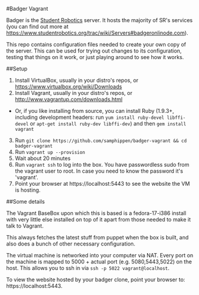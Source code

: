 #Badger Vagrant

Badger is the [Student Robotics](http://studentrobotics.org) server.
It hosts the majority of SR's services (you can find out more at
https://www.studentrobotics.org/trac/wiki/Servers#badgeronlinode.com).

This repo contains configuration files needed to create your own copy
of the server. This can be used for trying out changes to its configuration,
testing that things on it work, or just playing around to see how it works.

##Setup

1. Install VirtualBox, usually in your distro's repos, or https://www.virtualbox.org/wiki/Downloads
2. Install Vagrant, usually in your distro's repos, or http://www.vagrantup.com/downloads.html
  * Or, if you like installing from source, you can install Ruby (1.9.3+,
    including development headers: run `yum install ruby-devel libffi-devel`
    or `apt-get install ruby-dev libffi-dev`) and then `gem install vagrant`
3. Run `git clone https://github.com/samphippen/badger-vagrant && cd badger-vagrant`
4. Run `vagrant up --provision`
5. Wait about 20 minutes
6. Run `vagrant ssh` to log into the box. You have passwordless sudo from the
   vagrant user to root. In case you need to know the password it's 'vagrant'.
7. Point your browser at https://localhost:5443 to see the website the VM is hosting.

##Some details

The Vagrant BaseBox upon which this is based is a fedora-17-i386 install with
very little else installed on top of it apart from those needed to make it
talk to Vagrant.

This always fetches the latest stuff from puppet when the box
is built, and also does a bunch of other necessary configuration.

The virtual machine is networked into your computer via NAT. Every port on
the machine is mapped to 5000 + actual port (e.g. 5080,5443,5022) on the host.
This allows you to ssh in via `ssh -p 5022 vagrant@localhost`.

To view the website hosted by your badger clone, point your browser to:
https://localhost:5443.
